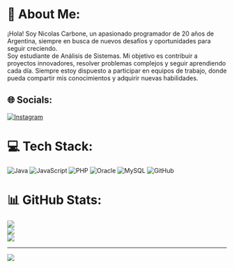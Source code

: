 # 💫 About Me:
¡Hola! Soy Nicolas Carbone, un apasionado programador de 20 años de Argentina, siempre en busca de nuevos desafíos y oportunidades para seguir creciendo. <br> Soy estudiante de Análisis de Sistemas. Mi objetivo es contribuir a proyectos innovadores, resolver problemas complejos y seguir aprendiendo cada día. Siempre estoy dispuesto a participar en equipos de trabajo, donde pueda compartir mis conocimientos y adquirir nuevas habilidades.


## 🌐 Socials:
[![Instagram](https://img.shields.io/badge/Instagram-%23E4405F.svg?logo=Instagram&logoColor=white)](https://instagram.com/niicocarbone) 

# 💻 Tech Stack:
![Java](https://img.shields.io/badge/java-%23ED8B00.svg?style=for-the-badge&logo=openjdk&logoColor=white) ![JavaScript](https://img.shields.io/badge/javascript-%23323330.svg?style=for-the-badge&logo=javascript&logoColor=%23F7DF1E) ![PHP](https://img.shields.io/badge/php-%23777BB4.svg?style=for-the-badge&logo=php&logoColor=white) ![Oracle](https://img.shields.io/badge/Oracle-F80000?style=for-the-badge&logo=oracle&logoColor=white) ![MySQL](https://img.shields.io/badge/mysql-4479A1.svg?style=for-the-badge&logo=mysql&logoColor=white) ![GitHub](https://img.shields.io/badge/github-%23121011.svg?style=for-the-badge&logo=github&logoColor=white)
# 📊 GitHub Stats:
![](https://github-readme-stats.vercel.app/api?username=Nico-JC&theme=transparent&hide_border=false&include_all_commits=false&count_private=false)<br/>
![](https://nirzak-streak-stats.vercel.app/?user=Nico-JC&theme=transparent&hide_border=false)<br/>
![](https://github-readme-stats.vercel.app/api/top-langs/?username=Nico-JC&theme=transparent&hide_border=false&include_all_commits=false&count_private=false&layout=compact)

---
[![](https://visitcount.itsvg.in/api?id=Nico-JC&icon=0&color=0)](https://visitcount.itsvg.in)

<!-- Proudly created with GPRM ( https://gprm.itsvg.in ) -->
